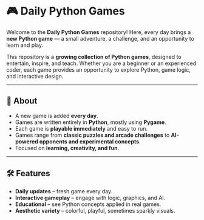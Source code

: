 
# 🎮 Daily Python Games

Welcome to the **Daily Python Games** repository! Here, every day brings a **new Python game** — a small adventure, a challenge, and an opportunity to learn and play.  

This repository is a **growing collection of Python games**, designed to entertain, inspire, and teach. Whether you are a beginner or an experienced coder, each game provides an opportunity to explore Python, game logic, and interactive design.

---

## 🌟 About

- A new game is added **every day**.
- Games are written entirely in **Python**, mostly using **Pygame**.
- Each game is **playable immediately** and easy to run.
- Games range from **classic puzzles and arcade challenges** to **AI-powered opponents and experimental concepts**.
- Focused on **learning, creativity, and fun**.

---

## 🛠 Features

- **Daily updates** – fresh game every day.
- **Interactive gameplay** – engage with logic, graphics, and AI.
- **Educational** – see Python concepts applied in real games.
- **Aesthetic variety** – colorful, playful, sometimes sparkly visuals.



